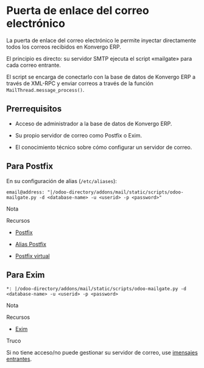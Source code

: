 # Puerta de enlace del correo electrónico

La puerta de enlace del correo electrónico le permite inyectar directamente
todos los correos recibidos en Konvergo ERP.

El principio es directo: su servidor SMTP ejecuta el script «mailgate» para
cada correo entrante.

El script se encarga de conectarlo con la base de datos de Konvergo ERP a través de
XML-RPC y enviar correos a través de la función
`MailThread.message_process()`.

## Prerrequisitos

  * Acceso de administrador a la base de datos de Konvergo ERP.

  * Su propio servidor de correo como Postfix o Exim.

  * El conocimiento técnico sobre cómo configurar un servidor de correo.

## Para Postfix

En su configuración de alias (`/etc/aliases`):

    
    
    email@address: "|/odoo-directory/addons/mail/static/scripts/odoo-mailgate.py -d <database-name> -u <userid> -p <password>"
    

<div class="alert alert-primary">
<p class="alert-title">
Nota</p><p>Recursos</p>
<ul>
<li><p><a href="http://www.postfix.org/documentation">Postfix</a></p></li>
<li><p><a href="http://www.postfix.org/aliases.5">Alias Postfix</a></p></li>
<li><p><a href="http://www.postfix.org/virtual.8">Postfix virtual</a></p></li>
</ul>
</div>

## Para Exim

    
    
    *: |/odoo-directory/addons/mail/static/scripts/odoo-mailgate.py -d <database-name> -u <userid> -p <password>
    

<div class="alert alert-primary">
<p class="alert-title">
Nota</p><p>Recursos</p>
<ul>
<li><p><a href="https://www.exim.org/docs">Exim</a></p></li>
</ul>
</div> <div class="alert alert-info">
<p class="alert-title">
Truco</p><p>Si no tiene acceso/no puede gestionar su servidor de correo, use <a href="../../applications/general/email_communication/email_servers#email-communication-inbound-messages"><span class="std std-ref">imensajes entrantes</span></a>.</p>
</div>

